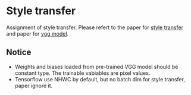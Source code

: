 # Style transfer
Assignment of style transfer.
Please refert to the paper for [style transfer](https://arxiv.org/pdf/1508.06576v2.pdf) and paper for [vgg model](https://arxiv.org/pdf/1409.1556.pdf).

## Notice
* Weights and biases loaded from pre-trained VGG model should be constant type. The trainable vabiables are pixel values.
* Tensorflow use NHWC by default, but no batch dim for style transfer, paper ignore it.
